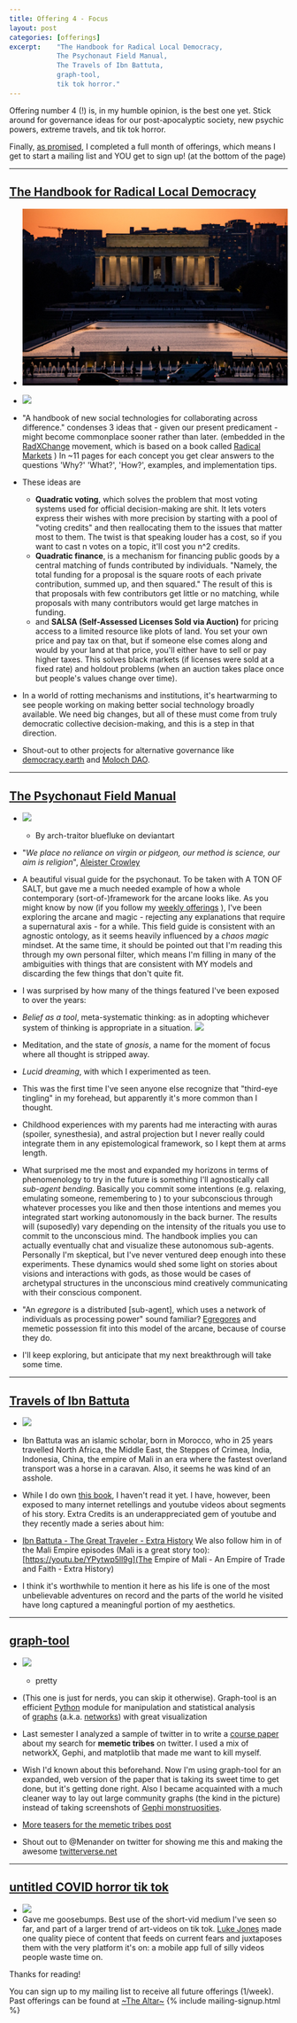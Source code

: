 ```yaml
---
title: Offering 4 - Focus 
layout: post
categories: [offerings]
excerpt:    "The Handbook for Radical Local Democracy, 
            The Psychonaut Field Manual, 
            The Travels of Ibn Battuta, 
            graph-tool, 
            tik tok horror."
---
```

Offering number 4 (!) is, in my humble opinion, is the best one yet. Stick around for governance ideas for our post-apocalyptic society, new psychic powers, extreme travels, and tik tok horror. 

Finally, [as promised](announcing-weekly-offerings), I completed a full month of offerings, which means I get to start a mailing list and YOU get to sign up! (at the bottom of the page)

***

## [The Handbook for Radical Local Democracy](https://www.radicalxchange.org/wp-content/uploads/2020/02/The_Handbook_for_Radical_Local_Democracy.pdf)
- ![](/assets/img/govbuilding.jpg)
- ![](https://firebasestorage.googleapis.com/v0/b/firescript-577a2.appspot.com/o/imgs%2Fapp%2Fxiqo%2F1mm5Hin-0h?alt=media&token=8a45f7e6-926f-48b9-9b59-0b93a8a0d0a0)
- "A handbook of new social technologies for collaborating across difference." condenses 3 ideas that - given our present predicament - might become commonplace sooner rather than later. (embedded in the [RadXChange](https://www.radicalxchange.org/resources/) movement, which is based on a book called [Radical Markets](https://www.goodreads.com/book/show/36515770-radical-markets) ) In ~11 pages for each concept you get clear answers to the questions 'Why?' 'What?', 'How?', examples, and implementation tips.
- These ideas are 
    - __Quadratic voting__, which solves the problem that most voting systems used for official decision-making are shit. It lets voters express their wishes with more precision by starting with a pool of "voting credits" and then reallocating them to the issues that matter most to them. The twist is that speaking louder has a cost, so if you want to cast n votes on a topic, it'll cost you n^2 credits.
    - __Quadratic finance__, is a mechanism for financing public goods by a central matching of funds contributed by individuals. "Namely, the total funding for a proposal is the square roots of each private contribution, summed up, and then squared." The result of this is that proposals with few contributors get little or no matching, while proposals with many contributors would get large matches in funding.
    - and __SALSA (Self-Assessed Licenses Sold via Auction)__ for pricing access to a limited resource like plots of land. You set your own price and pay tax on that, but if someone else comes along and would by your land at that price, you'll either have to sell or pay higher taxes. This solves black markets (if licenses were sold at a fixed rate) and holdout problems (when an auction takes place once but people's values change over time).

- In a world of rotting mechanisms and institutions, it's heartwarming to see people working on making better social technology broadly available. We need big changes, but all of these must come from truly democratic collective decision-making, and this is a step in that direction.

- Shout-out to other projects for alternative governance like [democracy.earth](https://democracy.earth/) and [Moloch DAO](https://twitter.com/MolochDAO).

***

## [The Psychonaut Field Manual](https://www.deviantart.com/bluefluke/art/The-Psychonaut-Field-Manual-FOURTH-PDF-EDITION-530005584)
- ![](https://firebasestorage.googleapis.com/v0/b/firescript-577a2.appspot.com/o/imgs%2Fapp%2Fxiqo%2FN2pIErRUSb?alt=media&token=594ebc39-5a7b-4bda-a2db-1c341f10d6d3)
    - By arch-traitor bluefluke on deviantart
- "_We place no reliance on virgin or pidgeon, our method is science, our aim is religion_", [Aleister Crowley](https://www.youtube.com/watch?v=GKesZXudgCo&t=9s)
- A beautiful visual guide for the psychonaut. To be taken with A TON OF SALT, but gave me a much needed example of how a whole contemporary (sort-of-)framework for the arcane looks like. As you might know by now (if you follow my [weekly offerings](the-altar) ), I've been exploring the arcane and magic - rejecting any explanations that require a supernatural axis - for a while. This field guide is consistent with an agnostic ontology, as it seems heavily influenced by a _chaos magic_ mindset. At the same time, it should be pointed out that I'm reading this through my own personal filter, which means I'm filling in many of the ambiguities with things that are consistent with MY models and discarding the few things that don't quite fit.

- I was surprised by how many of the things featured I've been exposed to over the years:
 - _Belief as a tool_, meta-systematic thinking: as in adopting whichever system of thinking is appropriate in a situation.
  ![](https://firebasestorage.googleapis.com/v0/b/firescript-577a2.appspot.com/o/imgs%2Fapp%2Fxiqo%2FN-YN2jJoNI?alt=media&token=31c24473-0761-48d6-a6a3-65559bab7684)
 - Meditation, and the state of _gnosis_, a name for the moment of focus where all thought is stripped away.
 - _Lucid dreaming_, with which I experimented as teen.
 - This was the first time I've seen anyone else recognize that "third-eye tingling" in my forehead, but apparently it's more common than I thought. 
 - Childhood experiences with my parents had me interacting with auras (spoiler, synesthesia), and astral projection but I never really could integrate them in any epistemological framework, so I kept them at arms length.
 
- What surprised me the most and expanded my horizons in terms of phenomenology to try in the future is something I'll agnostically call _sub-agent bending_. Basically you commit some intentions (e.g. relaxing, emulating someone, remembering to ) to your subconscious through whatever processes you like and then those intentions and memes you integrated start working autonomously in the back burner. The results will (suposedly) vary depending on the intensity of the rituals you use to commit to the unconscious mind. The handbook implies you can actually eventually chat and visualize these autonomous sub-agents. Personally I'm skeptical, but I've never ventured deep enough into these experiments. These dynamics would shed some light on stories about visions and interactions with gods, as those would be cases of archetypal structures in the unconscious mind creatively communicating with their conscious component.

- "An _egregore_ is a distributed [sub-agent], which uses a network of individuals as processing power" sound familiar? [Egregores](https://exploringegregores.wordpress.com/) and memetic possession fit into this model of the arcane, because of course they do. 
- I'll keep exploring, but anticipate that my next breakthrough will take some time.

***

## [Travels of Ibn Battuta](https://orias.berkeley.edu/resources-teachers/travels-ibn-battuta)
- ![](https://firebasestorage.googleapis.com/v0/b/firescript-577a2.appspot.com/o/imgs%2Fapp%2Fxiqo%2Frv49vN8C50?alt=media&token=06c3da21-15c1-4775-be87-5496d8e0ee2d)
- Ibn Battuta was an islamic scholar, born in Morocco, who in 25 years travelled North Africa, the Middle East, the Steppes of Crimea, India, Indonesia, China, the empire of Mali in an era where the fastest overland transport was a horse in a caravan. Also, it seems he was kind of an asshole.
- While I do own [this book](https://www.goodreads.com/book/show/517598.The_Travels_of_Ibn_Battutah), I haven't read it yet. I have, however, been exposed to many internet retellings and youtube videos about segments of his story. Extra Credits is an underappreciated gem of youtube and they recently made a series about him:
- [Ibn Battuta - The Great Traveler - Extra History](https://youtu.be/TEI0sVYKtg8)
We also follow him in of the Mali Empire episodes (Mali is a great story too):
[https://youtu.be/YPytwp5ll9g](The Empire of Mali - An Empire of Trade and Faith - Extra History)

- I think it's worthwhile to mention it here as his life is one of the most unbelievable adventures on record and the parts of the world he visited have long captured a meaningful portion of my aesthetics.

***

## [graph-tool](https://graph-tool.skewed.de/)
- ![](https://firebasestorage.googleapis.com/v0/b/firescript-577a2.appspot.com/o/imgs%2Fapp%2Fxiqo%2FrV4lyXlybc?alt=media&token=7ff6e6cc-64b0-4c63-9226-0ae541d1368b)
    - pretty
- (This one is just for nerds, you can skip it otherwise). Graph-tool is an efficient [Python](http://www.python.org/) module for manipulation and statistical analysis of [graphs](http://en.wikipedia.org/wiki/Graph_%28mathematics%29) (a.k.a. [networks](http://en.wikipedia.org/wiki/Network_theory)) with great visualization 

- Last semester I analyzed a sample of twitter in to write a [course paper](https://github.com/TheExGenesis/memetic_tribes/blob/master/Memetic%20Tribes%20in%20Twitter%20Mutual%20Networks.pdf) about my search for __memetic tribes__ on twitter. I used a mix of networkX, Gephi, and matplotlib that made me want to kill myself. 
- Wish I'd known about this beforehand. Now I'm using graph-tool for an expanded, web version of the paper that is taking its sweet time to get done, but it's getting done right. Also I became acquainted with a much cleaner way to lay out large community graphs (the kind in the picture) instead of taking screenshots of [Gephi monstruosities](https://twitter.com/ExGenesis/status/1226213714371715074). 

- [More teasers for the memetic tribes post](https://twitter.com/ExGenesis/status/1226558706743201792)
- Shout out to @Menander on twitter for showing me this and making the awesome [twitterverse.net](https://twitterverse.net/)

***

## [untitled COVID horror tik tok](https://www.tiktok.com/@lukemjones/video/6807932031440342277)
- ![](https://firebasestorage.googleapis.com/v0/b/firescript-577a2.appspot.com/o/imgs%2Fapp%2Fxiqo%2Fyef1Hcu-7w?alt=media&token=82312d7e-8404-4287-b33d-f18e5a23d777)
- Gave me goosebumps. Best use of the short-vid medium I've seen so far, and part of a larger trend of art-videos on tik tok. [Luke Jones](https://www.tiktok.com/@lukemjones) made one quality piece of content that feeds on current fears and juxtaposes them with the very platform it's on: a mobile app full of silly videos people waste time on. 



Thanks for reading!

You can sign up to my mailing list to receive all future offerings (1/week). Past offerings can be found at [~The Altar~](_projects/the-altar.md)
{% include mailing-signup.html %}
